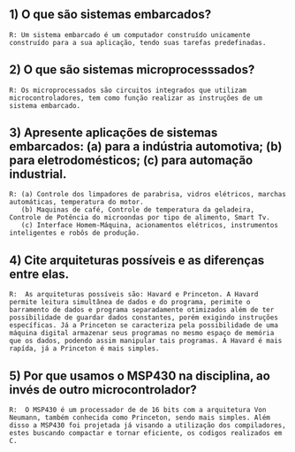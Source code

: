 ## 1) O que são sistemas embarcados?

    R: Um sistema embarcado é um computador construído unicamente construído para a sua aplicação, tendo suas tarefas predefinadas. 

## 2) O que são sistemas microprocesssados?

    R: Os microprocessados são circuitos integrados que utilizam microcontroladores, tem como função realizar as instruções de um sistema embarcado.

## 3) Apresente aplicações de sistemas embarcados: (a) para a indústria automotiva; (b) para eletrodomésticos; (c) para automação industrial.

    R: (a) Controle dos limpadores de parabrisa, vidros elétricos, marchas automáticas, temperatura do motor.
       (b) Maquinas de café, Controle de temperatura da geladeira, Controle de Potência do microondas por tipo de alimento, Smart Tv.
       (c) Interface Homem-Máquina, acionamentos elétricos, instrumentos inteligentes e robôs de produção.
 
## 4) Cite arquiteturas possíveis e as diferenças entre elas.

    R:  As arquiteturas possíveis são: Havard e Princeton. A Havard permite leitura simultânea de dados e do programa, perimite o barramento de dados e programa separadamente otimizados além de ter possibilidade de guardar dados constantes, porém exigindo instruções específicas. Já a Princeton se caracteriza pela possibilidade de uma máquina digital armazenar seus programas no mesmo espaço de memória que os dados, podendo assim manipular tais programas. A Havard é mais rapída, já a Princeton é mais simples.  

## 5) Por que usamos o MSP430 na disciplina, ao invés de outro microcontrolador?

    R:  O MSP430 é um processador de de 16 bits com a arquitetura Von Neumann, também conhecida como Princeton, sendo mais simples. Além disso a MSP430 foi projetada já visando a utilização dos compiladores, estes buscando compactar e tornar eficiente, os codigos realizados em C.
